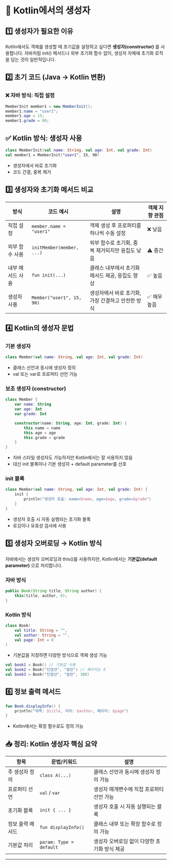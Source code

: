# 🧬 Kotlin에서의 생성자
## 1️⃣ 생성자가 필요한 이유
Kotlin에서도 객체를 생성할 때 초기값을 설정하고 싶다면 **생성자(constructor)** 를 사용합니다.
자바처럼 init() 메서드나 외부 초기화 함수 없이, 생성자 자체에 초기화 로직을 담는 것이 일반적입니다.

## 2️⃣ 초기 코드 (Java → Kotlin 변환)
### ❌ 자바 방식: 직접 설정
```java
MemberInit member1 = new MemberInit();
member1.name = "user1";
member1.age = 15;
member1.grade = 90;
```

## ✅ Kotlin 방식: 생성자 사용
```kotlin
class MemberInit(val name: String, val age: Int, val grade: Int)
val member1 = MemberInit("user1", 15, 90)
```
- 생성자에서 바로 초기화
- 코드 간결, 중복 제거

## 3️⃣ 생성자와 초기화 메서드 비교
| 방식               | 코드 예시                        | 설명                                               | 객체 지향 관점 |
|--------------------|----------------------------------|----------------------------------------------------|----------------|
| 직접 설정          | `member.name = "user1"`          | 객체 생성 후 프로퍼티를 하나씩 수동 설정            | ❌ 낮음         |
| 외부 함수 사용      | `initMember(member, ...)`        | 외부 함수로 초기화, 중복 제거되지만 응집도 낮음     | ⚠️ 중간         |
| 내부 메서드 사용    | `fun init(...)`                  | 클래스 내부에서 초기화 메서드 제공, 응집도 향상     | ✅ 높음         |
| 생성자 사용         | `Member("user1", 15, 90)`        | 생성자에서 바로 초기화, 가장 간결하고 안전한 방식   | ✅ 매우 높음     |



## 4️⃣ Kotlin의 생성자 문법
### 기본 생성자
```kotlin
class Member(val name: String, val age: Int, val grade: Int)
```

- 클래스 선언과 동시에 생성자 정의
- val 또는 var로 프로퍼티 선언 가능

### 보조 생성자 (constructor)
```kotlin
class Member {
    var name: String
    var age: Int
    var grade: Int

    constructor(name: String, age: Int, grade: Int) {
        this.name = name
        this.age = age
        this.grade = grade
    }
}
```

- 자바 스타일 생성자도 가능하지만 Kotlin에서는 잘 사용하지 않음
- 대신 init 블록이나 기본 생성자 + default parameter를 선호

### init 블록
```kotlin
class Member(val name: String, val age: Int, val grade: Int) {
    init {
        println("생성자 호출: name=$name, age=$age, grade=$grade")
    }
}
```

- 생성자 호출 시 자동 실행되는 초기화 블록
- 로깅이나 유효성 검사에 사용

## 5️⃣ 생성자 오버로딩 → Kotlin 방식
자바에서는 생성자 오버로딩과 this()를 사용하지만, Kotlin에서는 **기본값(default parameter)** 으로 처리합니다.
### 자바 방식
```java
public Book(String title, String author) {
    this(title, author, 0);
}
```

### Kotlin 방식
```kotlin
class Book(
    val title: String = "",
    val author: String = "",
    val page: Int = 0
)
```

- 기본값을 지정하면 다양한 방식으로 객체 생성 가능
```kotlin
val book1 = Book() // 기본값 사용
val book2 = Book("인셉션", "놀란") // 페이지는 0
val book3 = Book("인셉션", "놀란", 300)
```


## 6️⃣ 정보 출력 메서드
```kotlin
fun Book.displayInfo() {
    println("제목: $title, 저자: $author, 페이지: $page")
}
```

- Kotlin에서는 확장 함수로도 정의 가능

## 📥 정리: Kotlin 생성자 핵심 요약
| 항목             | 문법/키워드           | 설명                                               |
|------------------|------------------------|----------------------------------------------------|
| 주 생성자 정의     | `class A(...)`         | 클래스 선언과 동시에 생성자 정의 가능               |
| 프로퍼티 선언      | `val` / `var`          | 생성자 매개변수에 직접 프로퍼티 선언 가능           |
| 초기화 블록        | `init { ... }`         | 생성자 호출 시 자동 실행되는 블록                   |
| 정보 출력 메서드   | `fun displayInfo()`     | 클래스 내부 또는 확장 함수로 정의 가능              |
| 기본값 처리        | `param: Type = default`| 생성자 오버로딩 없이 다양한 초기화 방식 제공         |

---

